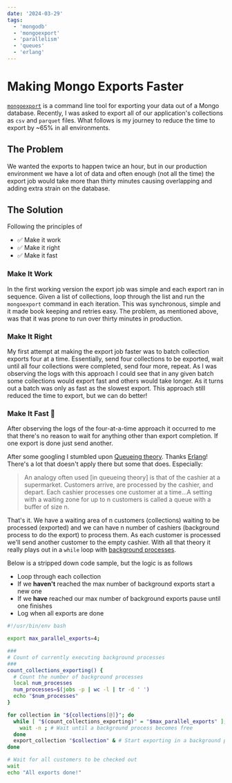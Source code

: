 ```yaml
---
date: '2024-03-29'
tags:
  - 'mongodb'
  - 'mongoexport'
  - 'parallelism'
  - 'queues'
  - 'erlang'
---
```


# Making Mongo Exports Faster

[`mongoexport`](https://www.mongodb.com/docs/database-tools/mongoexport/) is a command line tool for exporting your data out of a Mongo database. Recently, I was asked to export all of our application's collections as `csv` and `parquet` files. What follows is my journey to reduce the time to export by ~65% in all environments.

## The Problem

We wanted the exports to happen twice an hour, but in our production environment we have a lot of data and often enough (not all the time) the export job would take more than thirty minutes causing overlapping and adding extra strain on the database.

## The Solution

Following the principles of

- ✅ Make it work 
- ✅ Make it right
- ✅ Make it fast

### Make It Work

In the first working version the export job was simple and each export ran in sequence. Given a list of collections, loop through the list and run the `mongoexport` command in each iteration. This was synchronous, simple and it made book keeping and retries easy. The problem, as mentioned above, was that it was prone to run over thirty minutes in production.

### Make It Right

My first attempt at making the export job faster was to batch collection exports four at a time. Essentially, send four collections to be exported, wait until all four collections were completed, send four more, repeat. As I was observing the logs with this approach I could see that in any given batch some collections would export fast and others would take longer. As it turns out a batch was only as fast as the slowest export. This approach still reduced the time to export, but we can do better!

### Make It Fast 🚀

After observing the logs of the four-at-a-time approach it occurred to me that there's no reason to wait for anything other than export completion. If one export is done just send another.

After some googling I stumbled upon [Queueing theory](https://en.wikipedia.org/wiki/Queueing_theory). Thanks [Erlang](https://en.wikipedia.org/wiki/Agner_Krarup_Erlang)! There's a lot that doesn't apply there but some that does. Especially:

> An analogy often used [in queueing theory] is that of the cashier at a supermarket. Customers arrive, are processed by the cashier, and depart. Each cashier processes one customer at a time...A setting with a waiting zone for up to n customers is called a queue with a buffer of size n.

That's it. We have a waiting area of n customers (collections) waiting to be processed (exported) and we can have n number of cashiers (background process to do the export) to process them. As each customer is processed we'll send another customer to the empty cashier. With all that theory it really plays out in a `while` loop with [background processes](https://en.wikipedia.org/wiki/Background_process).

Below is a stripped down code sample, but the logic is as follows
- Loop through each collection
- If we **haven't** reached the max number of background exports start a new one
- If we **have** reached our max number of background exports pause until one finishes
- Log when all exports are done

```bash
#!/usr/bin/env bash

export max_parallel_exports=4;

###
# Count of currently executing background processes
###
count_collections_exporting() {
  # Count the number of background processes
  local num_processes
  num_processes=$(jobs -p | wc -l | tr -d ' ')
  echo "$num_processes"
}

for collection in "${collections[@]}"; do
  while [ "$(count_collections_exporting)" = "$max_parallel_exports" ]; do
    wait -n ; # Wait until a background process becomes free
  done
  export_collection "$collection" & # Start exporting in a background process
done

# Wait for all customers to be checked out
wait
echo "All exports done!"
```



